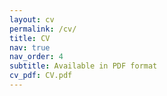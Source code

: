 ```yaml
---
layout: cv
permalink: /cv/
title: CV
nav: true
nav_order: 4
subtitle: Available in PDF format
cv_pdf: CV.pdf
---
```


